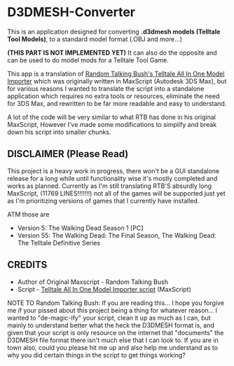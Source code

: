 # D3DMESH-Converter
This is an application designed for converting **.d3dmesh models (Telltale Tool Models)**, to a standard model format (.OBJ and more...) 

**(THIS PART IS NOT IMPLEMENTED YET)** It can also do the opposite and can be used to do model mods for a Telltale Tool Game.

This app is a translation of [Random Talking Bush's Telltale All In One Model Importer](https://forum.xentax.com/viewtopic.php?f=16&t=11687&sid=6f8042ba574b8db30c500fe4520a66fc) which was originally written in MaxScript (Autodesk 3DS Max), but for various reasons I wanted to translate the script into a standalone application which requires no extra tools or resources, eliminate the need for 3DS Max, and rewritten to be far more readable and easy to understand.

A lot of the code will be very similar to what RTB has done in his original MaxScript, However I've made some modifications to simplify and break down his script into smaller chunks.

## DISCLAIMER (Please Read)
This project is a heavy work in progress, there won't be a GUI standalone release for a long while until functionality wise it's mostly completed and works as planned. Currently as I'm still translating RTB'S absurdly long MaxScript, (11769 LINES!!!!!!!) not all of the games will be supported just yet as I'm prioritizing versions of games that I currently have installed. 

ATM those are 
- Version 5: The Walking Dead Season 1 [PC]
- Version 55: The Walking Dead: The Final Season, The Walking Dead: The Telltale Definitive Series

## CREDITS
- Author of Original Maxscript - Random Talking Bush
- Script - [Telltale All In One Model Importer script](https://forum.xentax.com/viewtopic.php?f=16&t=11687) (MaxScript)

NOTE TO Random Talking Bush: 
If you are reading this... I hope you forgive me if your pissed about this project being a thing for whatever reason... I wanted to "de-magic-ify" your script, clean it up as much as I can, but mainly to understand better what the heck the D3DMESH format is, and given that your script is only resource on the internet that "documents" the D3DMESH file format there isn't much else that I can look to. If you are in town also, could you please hit me up and also help me understand as to why you did certain things in the script to get things working?
